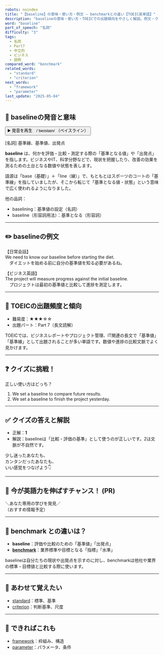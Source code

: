 ```yaml
---
robots: noindex
title: "【baseline】の意味・使い方・例文 ― benchmarkとの違い【TOEIC英単語】"
description: "baselineの意味・使い方・TOEICでの出題傾向をやさしく解説。例文・クイズ付きでbenchmarkとの違いもわかりやすく学べます。"
word: "baseline"
part_of_speech: "名詞"
difficulty: "3"
tags:
  - 名詞
  - Part7
  - 中立的
  - ビジネス
  - 説明
compared_word: "benchmark"
related_words:
  - "standard"
  - "criterion"
next_words:
  - "framework"
  - "parameter"
last_update: "2025-05-04"
---
```


## 🔰 baselineの発音と意味

<button class="play-audio" onclick="playTTS('baseline')">
  <span class="play-audio-main">
    ▶️ 発音を再生　/ˈbeɪslaɪn/
  </span>
  <span class="play-audio-sub">
    （ベイスライン）
  </span>
</button>

[名詞] 基準線、基準値、出発点

**baseline** は、何かを評価・比較・測定する際の「基準となる値」や「出発点」を指します。ビジネスやIT、科学分野などで、現状を把握したり、改善の効果を測るための土台となる数値や状態を表します。

語源は「base（基礎）」＋「line（線）」で、もともとはスポーツのコートの「基準線」を指していましたが、そこから転じて「基準となる値・状態」という意味で広く使われるようになりました。

他の品詞：  
- baselining：基準値の設定（名詞）
- baseline（形容詞用法）：基準となる（形容詞）

---

## ✏️ baselineの例文

【日常会話】  
We need to know our baseline before starting the diet.  
　ダイエットを始める前に自分の基準値を知る必要があるね。

【ビジネス英語】  
The project will measure progress against the initial baseline.  
　プロジェクトは最初の基準値と比較して進捗を測定します。

---

## 🎯 TOEICの出題頻度と傾向

- 難易度：★★★☆☆
- 出題パート：Part 7（長文読解）

TOEICでは、ビジネスレポートやプロジェクト管理、IT関連の長文で「基準値」「基準線」として出題されることが多い単語です。数値や進捗の比較文脈でよく見かけます。

---

## ❓ クイズに挑戦！

正しい使い方はどっち？

1. We set a baseline to compare future results.  
2. We set a baseline to finish the project yesterday.

---

## ✅ クイズの答えと解説

- 正解：**1**
- 解説：baselineは「比較・評価の基準」として使うのが正しいです。2は文脈が不自然です。

少し迷ったあなたも、  
カンタンだったあなたも、  
いい感覚をつなげよう👇️

---

## 🚀 今が英語力を伸ばすチャンス！ (PR)

<div class="info-center">
＼あなた専用の学びを発見／<br>  
（おすすめ情報予定）
</div>

---

## 🤔  benchmark との違いは？

- **baseline**：評価や比較のための「基準値」「出発点」
- **[benchmark](/word/benchmark)**：業界標準や目標となる「指標」「水準」

baselineは自分たちの現状や出発点を示すのに対し、benchmarkは他社や業界の標準・目標値と比較する際に使います。

---

## 🧩 あわせて覚えたい

- [standard](/word/standard)：標準、基準
- [criterion](/word/criterion)：判断基準、尺度

---

## 📖 できればこれも

- [framework](/word/framework)：枠組み、構造
- [parameter](/word/parameter)：パラメータ、条件

<!-- cvid: aid21_bid22 -->
